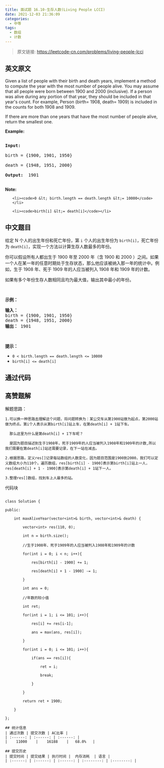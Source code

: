 ```yaml
---
title: 面试题 16.10-生存人数(Living People LCCI)
date: 2021-12-03 21:36:09
categories:
  - 中等
tags:
  - 数组
  - 计数
---
```


> 原文链接: https://leetcode-cn.com/problems/living-people-lcci


## 英文原文
<div><p>Given a list of people with their birth and death years, implement a method to compute the year with the most number of people alive. You may assume that all people were born between 1900 and 2000 (inclusive). If a person was alive during any portion of that year, they should be included in that year&#39;s count. For example, Person (birth= 1908, death= 1909) is included in the counts for both 1908 and 1909.</p>

<p>If there are more than one years&nbsp;that have the most number of people alive, return the smallest one.</p>

<p><strong>Example: </strong></p>

<pre>
<strong>Input: </strong>
birth = {1900, 1901, 1950}
death = {1948, 1951, 2000}
<strong>Output: </strong> 1901
</pre>

<p><strong>Note: </strong></p>

<ul>
	<li><code>0 &lt; birth.length == death.length &lt;= 10000</code></li>
	<li><code>birth[i] &lt;= death[i]</code></li>
</ul>
</div>

## 中文题目
<div><p>给定 N 个人的出生年份和死亡年份，第 <code>i</code> 个人的出生年份为 <code>birth[i]</code>，死亡年份为 <code>death[i]</code>，实现一个方法以计算生存人数最多的年份。</p>

<p>你可以假设所有人都出生于 1900 年至 2000 年（含 1900 和 2000 ）之间。如果一个人在某一年的任意时期处于生存状态，那么他应该被纳入那一年的统计中。例如，生于 1908 年、死于 1909 年的人应当被列入 1908 年和 1909 年的计数。</p>

<p>如果有多个年份生存人数相同且均为最大值，输出其中最小的年份。</p>

<p> </p>

<p><strong>示例：</strong></p>

<pre>
<strong>输入：</strong>
birth = {1900, 1901, 1950}
death = {1948, 1951, 2000}
<strong>输出：</strong> 1901
</pre>

<p> </p>

<p><strong>提示：</strong></p>

<ul>
	<li><code>0 < birth.length == death.length <= 10000</code></li>
	<li><code>birth[i] <= death[i]</code></li>
</ul>
</div>

## 通过代码
<RecoDemo>
</RecoDemo>


## 高赞题解
解题思路：
    1.可以换一种思路去理解这个问题，将问题转换为：某公交车从第1900站做为起点，第2000站做为终点。第i个人表示从第birth[i]站上车，在第death[i] + 1站下车。
      那么这里为什么是第death[i] + 1下车呢？
      是因为题目描述到生于1908年，死于1909年的人应当被列入1908年和1909年的计数,所以我们需要在第death[i]站还需要记录，在下一站在减去。
    2.根据思路，定义res[]记录每站数组的人数变化，因为题目范围是1900到2000，我们可以定义数组大小为110个。遍历数组，res[birth[i] - 1900]表示第birth[i]站上一人，res[death[i] + 1 - 1900]表示第death[i] + 1站下一人。
    3.整理res[]数组，找到车上人最多的站。

代码块
```
class Solution {
public:
    int maxAliveYear(vector<int>& birth, vector<int>& death) {
        vector<int> res(110, 0);
        int n = birth.size();
        //生于1908年、死于1909年的人应当被列入1908年和1909年的计数
        for(int i = 0; i < n; i++){
            res[birth[i] - 1900] += 1;
            res[death[i] + 1 - 1900] -= 1;
        }
        int ans = 0;
        //年数的较小值
        int ret;
        for(int i = 1; i <= 101; i++){
            res[i] += res[i-1];
            ans = max(ans, res[i]);
        }
        for(int i = 0; i <= 101; i++){
            if(ans == res[i]){
                ret = i;
                break;
            }
        }
        return ret + 1900;
    }
};

## 统计信息
| 通过次数 | 提交次数 | AC比率 |
| :------: | :------: | :------: |
|    11000    |    16188    |   68.0%   |

## 提交历史
| 提交时间 | 提交结果 | 执行时间 |  内存消耗  | 语言 |
| :------: | :------: | :------: | :--------: | :--------: |
